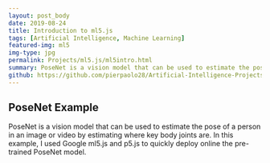 ```yaml
---
layout: post_body
date: 2019-08-24
title: Introduction to ml5.js
tags: [Artificial Intelligence, Machine Learning]
featured-img: ml5
img-type: jpg
permalink: Projects/ml5.js/ml5intro.html
summary: PoseNet is a vision model that can be used to estimate the pose of a person in an image or video by estimating where key body joints are.
github: https://github.com/pierpaolo28/Artificial-Intelligence-Projects/tree/master/Google%20AI%20tools/ml5.js
---
```


<script
  src="https://unpkg.com/ml5@0.3.1/dist/ml5.min.js"
  type="text/javascript"
></script>

## PoseNet Example

PoseNet is a vision model that can be used to estimate the pose of a
person in an image or video by estimating where key body joints are. In
this example, I used Google ml5.js and p5.js to quickly deploy online the
pre-trained PoseNet model.

<div style="text-align: center;">
  <canvas id="canvas" width="640" height="480"></canvas>
  <video
    id="video"
    width="640"
    height="480"
    autoplay
    style="display: none;"
  ></video>
  <script src="sketch.js"></script>
</div>
